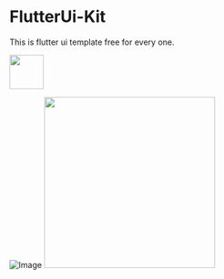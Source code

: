 # FlutterUi-Kit

This is flutter ui template free for every one.

<a href="https://www.buymeacoffee.com/gbhargavv"><img src="https://cdn.buymeacoffee.com/buttons/v2/default-yellow.png" height="60"></a>

![Image](flutter_ui_kit/assets/intro_anim.gif)
<img src="flutter_ui_kit/assets/intro_anim.gif" height="300em">